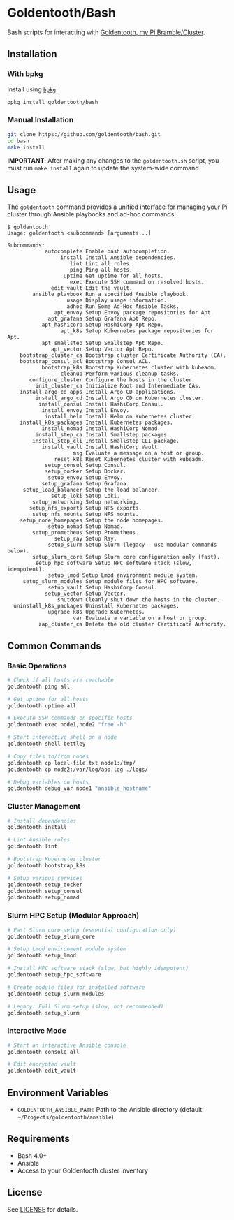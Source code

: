 # Goldentooth/Bash

Bash scripts for interacting with [Goldentooth, my Pi Bramble/Cluster](https://github.com/goldentooth/).

## Installation

### With bpkg

Install using [`bpkg`](https://github.com/bpkg/bpkg):

```bash
bpkg install goldentooth/bash
```

### Manual Installation

```bash
git clone https://github.com/goldentooth/bash.git
cd bash
make install
```

**IMPORTANT**: After making any changes to the `goldentooth.sh` script, you must run `make install` again to update the system-wide command.

## Usage

The `goldentooth` command provides a unified interface for managing your Pi cluster through Ansible playbooks and ad-hoc commands.

```
$ goldentooth
Usage: goldentooth <subcommand> [arguments...]

Subcommands:
            autocomplete Enable bash autocompletion.
                 install Install Ansible dependencies.
                    lint Lint all roles.
                    ping Ping all hosts.
                  uptime Get uptime for all hosts.
                    exec Execute SSH command on resolved hosts.
              edit_vault Edit the vault.
        ansible_playbook Run a specified Ansible playbook.
                   usage Display usage information.
                   adhoc Run Some Ad-Hoc Ansible Tasks.
               apt_envoy Setup Envoy package repositories for Apt.
             apt_grafana Setup Grafana Apt Repo.
           apt_hashicorp Setup HashiCorp Apt Repo.
                 apt_k8s Setup Kubernetes package repositories for Apt.
           apt_smallstep Setup Smallstep Apt Repo.
              apt_vector Setup Vector Apt Repo.
    bootstrap_cluster_ca Bootstrap cluster Certificate Authority (CA).
    bootstrap_consul_acl Bootstrap Consul ACL.
           bootstrap_k8s Bootstrap Kubernetes cluster with kubeadm.
                 cleanup Perform various cleanup tasks.
       configure_cluster Configure the hosts in the cluster.
         init_cluster_ca Initialize Root and Intermediate CAs.
    install_argo_cd_apps Install Argo CD applications.
         install_argo_cd Install Argo CD on Kubernetes cluster.
          install_consul Install HashiCorp Consul.
           install_envoy Install Envoy.
            install_helm Install Helm on Kubernetes cluster.
    install_k8s_packages Install Kubernetes packages.
           install_nomad Install HashiCorp Nomad.
         install_step_ca Install Smallstep packages.
        install_step_cli Install Smallstep CLI package.
           install_vault Install HashiCorp Vault.
                     msg Evaluate a message on a host or group.
               reset_k8s Reset Kubernetes cluster with kubeadm.
            setup_consul Setup Consul.
            setup_docker Setup Docker.
             setup_envoy Setup Envoy.
           setup_grafana Setup Grafana.
     setup_load_balancer Setup the load balancer.
              setup_loki Setup Loki.
        setup_networking Setup networking.
       setup_nfs_exports Setup NFS exports.
        setup_nfs_mounts Setup NFS mounts.
    setup_node_homepages Setup the node homepages.
             setup_nomad Setup Nomad.
        setup_prometheus Setup Prometheus.
               setup_ray Setup Ray.
             setup_slurm Setup Slurm (legacy - use modular commands below).
        setup_slurm_core Setup Slurm core configuration only (fast).
         setup_hpc_software Setup HPC software stack (slow, idempotent).
             setup_lmod Setup Lmod environment module system.
     setup_slurm_modules Setup module files for HPC software.
             setup_vault Setup HashiCorp Consul.
            setup_vector Setup Vector.
                shutdown Cleanly shut down the hosts in the cluster.
  uninstall_k8s_packages Uninstall Kubernetes packages.
             upgrade_k8s Upgrade Kubernetes.
                     var Evaluate a variable on a host or group.
          zap_cluster_ca Delete the old cluster Certificate Authority.
```

## Common Commands

### Basic Operations
```bash
# Check if all hosts are reachable
goldentooth ping all

# Get uptime for all hosts
goldentooth uptime all

# Execute SSH commands on specific hosts
goldentooth exec node1,node2 "free -h"

# Start interactive shell on a node
goldentooth shell bettley

# Copy files to/from nodes
goldentooth cp local-file.txt node1:/tmp/
goldentooth cp node2:/var/log/app.log ./logs/

# Debug variables on hosts
goldentooth debug_var node1 "ansible_hostname"
```

### Cluster Management
```bash
# Install dependencies
goldentooth install

# Lint Ansible roles
goldentooth lint

# Bootstrap Kubernetes cluster
goldentooth bootstrap_k8s

# Setup various services
goldentooth setup_docker
goldentooth setup_consul
goldentooth setup_nomad
```

### Slurm HPC Setup (Modular Approach)
```bash
# Fast Slurm core setup (essential configuration only)
goldentooth setup_slurm_core

# Setup Lmod environment module system
goldentooth setup_lmod

# Install HPC software stack (slow, but highly idempotent)
goldentooth setup_hpc_software

# Create module files for installed software
goldentooth setup_slurm_modules

# Legacy: Full Slurm setup (slow, not recommended)
goldentooth setup_slurm
```

### Interactive Mode
```bash
# Start an interactive Ansible console
goldentooth console all

# Edit encrypted vault
goldentooth edit_vault
```

## Environment Variables

- `GOLDENTOOTH_ANSIBLE_PATH`: Path to the Ansible directory (default: `~/Projects/goldentooth/ansible`)

## Requirements

- Bash 4.0+
- Ansible
- Access to your Goldentooth cluster inventory

## License

See [LICENSE](LICENSE) for details.
